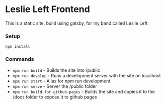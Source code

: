 # Leslie Left Frontend

This is a static site, build using gatsby, for my band called Leslie Left.

### Setup

`npm install`

### Commands

* `npm run build` - Builds the site into /public
* `npm run develop` - Runs a development server with the site on localhost
* `npm run start` - Alias for npm run development
* `npm run serve` - Server the /public folder
* `npm run build-for-github-pages` - Builds the site and copies it to the /docs folder to expose it to github pages

